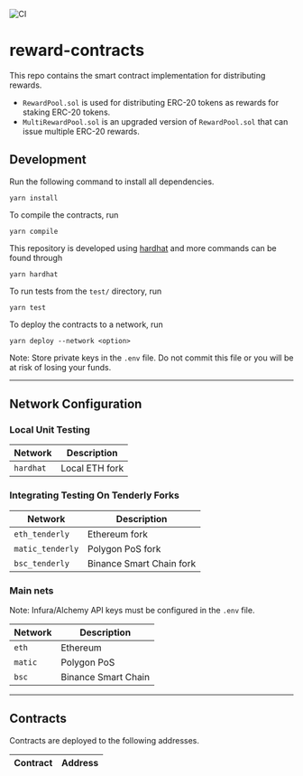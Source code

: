 ![CI](https://github.com/automata-network/reward-contracts/workflows/CI/badge.svg)

# reward-contracts

This repo contains the smart contract implementation for distributing rewards.

* `RewardPool.sol` is used for distributing ERC-20 tokens as rewards for staking ERC-20 tokens.
* `MultiRewardPool.sol` is an upgraded version of `RewardPool.sol` that can issue multiple ERC-20 rewards.

## Development

Run the following command to install all dependencies.

```shell
yarn install
```

To compile the contracts, run

```shell
yarn compile
```

This repository is developed using [hardhat](https://hardhat.org/) and more commands can be found through

```shell
yarn hardhat
```

To run tests from the `test/` directory, run

```shell
yarn test
```

To deploy the contracts to a network, run

```shell
yarn deploy --network <option>
```

Note: Store private keys in the `.env` file. Do not commit this file or you will be at risk of losing your funds.

---

## Network Configuration

### Local Unit Testing

|Network|Description|
|---|---|
|`hardhat`|Local ETH fork|

### Integrating Testing On Tenderly Forks

|Network|Description|
|---|---|
|`eth_tenderly`|Ethereum fork|
|`matic_tenderly`|Polygon PoS fork|
|`bsc_tenderly`|Binance Smart Chain fork|

### Main nets

Note: Infura/Alchemy API keys must be configured in the `.env` file.

|Network|Description|
|---|---|
|`eth`|Ethereum|
|`matic`|Polygon PoS|
|`bsc`|Binance Smart Chain|

---

## Contracts

Contracts are deployed to the following addresses.

|Contract|Address|
|---|---|
